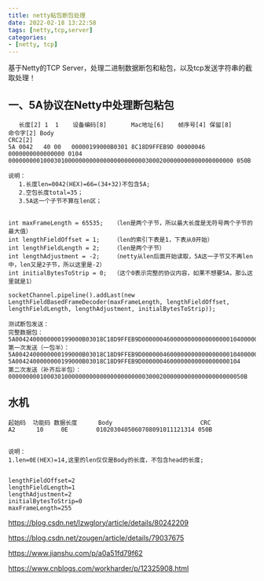 ```yaml
---
title: netty粘包断包处理
date: 2022-02-18 13:22:58
tags: [netty,tcp,server]
categories: 
- [netty, tcp]
---
```


基于Netty的TCP Server，处理二进制数据断包和粘包，以及tcp发送字符串的截取处理！

<!--more-->


## 一、5A协议在Netty中处理断包粘包


       长度[2] 1  1    设备编码[8]       Mac地址[6]    帧序号[4] 保留[8]          命令字[2] Body                                                             CRC2[2]
    5A 0042   40 00   00000199000B0301 8C18D9FFEB9D 00000046 0000000000000000 0104     0000000001000301000000000000000000000003000200000000000000000000 050B

    说明：
       1.长度len=0042(HEX)=66=(34+32)不包含5A;
       2.空包长度total=35；
       3.5A这一个子节不算在len区；


    int maxFrameLength = 65535;   （len是两个子节，所以最大长度是无符号两个子节的最大值）
    int lengthFieldOffset = 1;    （len的索引下表是1，下表从0开始）
    int lengthFieldLength = 2;    （len是两个子节）
    int lengthAdjustment = -2;    （netty从len后面开始读取，5A这一子节又不再len中，len又是2子节，所以这里是-2）
    int initialBytesToStrip = 0;  （这个0表示完整的协议内容，如果不想要5A，那么这里就是1）

    socketChannel.pipeline().addLast(new LengthFieldBasedFrameDecoder(maxFrameLength, lengthFieldOffset, lengthFieldLength, lengthAdjustment, initialBytesToStrip));

    测试断包发送：
    完整数据包：5A0042400000000199000B03018C18D9FFEB9D00000046000000000000000001040000000001000301000000000000000000000003000200000000000000000000050B
    第一次发送（一包半）：5A0042400000000199000B03018C18D9FFEB9D00000046000000000000000001040000000001000301000000000000000000000003000200000000000000000000050B 5A0042400000000199000B03018C18D9FFEB9D0000004600000000000000000104
    第二次发送（补齐后半包）：0000000001000301000000000000000000000003000200000000000000000000050B



## 水机    
    
    起始码  功能码 数据长度      Body                         CRC
    A2      10     0E        0102030405060708091011121314 050B


    说明：
    1.len=0E(HEX)=14,这里的len仅仅是Body的长度，不包含head的长度;


    lengthFieldOffset=2
    lengthFieldLength=1
    lengthAdjustment=2   
    initialBytesToStrip=0
    maxFrameLength=255



https://blog.csdn.net/lzwglory/article/details/80242209

https://blog.csdn.net/zougen/article/details/79037675

https://www.jianshu.com/p/a0a51fd79f62

https://www.cnblogs.com/workharder/p/12325908.html
